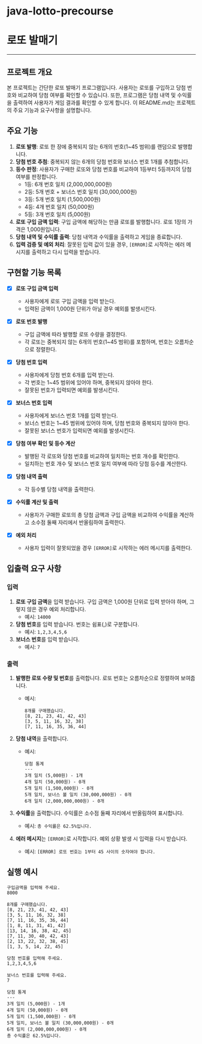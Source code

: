 # java-lotto-precourse
# 로또 발매기

----

## 프로젝트 개요
본 프로젝트는 간단한 로또 발매기 프로그램입니다. 사용자는 로또를 구입하고 당첨 번호와 비교하여 당첨 여부를 확인할 수 있습니다. 또한, 프로그램은 당첨 내역 및 수익률을 출력하여 사용자가 게임 결과를 확인할 수 있게 합니다. 이 README.md는 프로젝트의 주요 기능과 요구사항을 설명합니다.

## 주요 기능
1. **로또 발행**: 로또 한 장에 중복되지 않는 6개의 번호(1~45 범위)를 랜덤으로 발행합니다.
2. **당첨 번호 추첨**: 중복되지 않는 6개의 당첨 번호와 보너스 번호 1개를 추첨합니다.
3. **등수 판정**: 사용자가 구매한 로또와 당첨 번호를 비교하여 1등부터 5등까지의 당첨 여부를 판정합니다.
    - 1등: 6개 번호 일치 (2,000,000,000원)
    - 2등: 5개 번호 + 보너스 번호 일치 (30,000,000원)
    - 3등: 5개 번호 일치 (1,500,000원)
    - 4등: 4개 번호 일치 (50,000원)
    - 5등: 3개 번호 일치 (5,000원)
4. **로또 구입 금액 입력**: 구입 금액에 해당하는 만큼 로또를 발행합니다. 로또 1장의 가격은 1,000원입니다.
5. **당첨 내역 및 수익률 출력**: 당첨 내역과 수익률을 출력하고 게임을 종료합니다.
6. **입력 검증 및 예외 처리**: 잘못된 입력 값이 있을 경우, `[ERROR]`로 시작하는 에러 메시지를 출력하고 다시 입력을 받습니다.

## 구현할 기능 목록

- [X] **로또 구입 금액 입력**
    - 사용자에게 로또 구입 금액을 입력 받는다.
    - 입력된 금액이 1,000원 단위가 아닐 경우 예외를 발생시킨다.

- [X] **로또 번호 발행**
    - 구입 금액에 따라 발행할 로또 수량을 결정한다.
    - 각 로또는 중복되지 않는 6개의 번호(1~45 범위)를 포함하며, 번호는 오름차순으로 정렬한다.

- [x] **당첨 번호 입력**
    - 사용자에게 당첨 번호 6개를 입력 받는다.
    - 각 번호는 1~45 범위에 있어야 하며, 중복되지 않아야 한다.
    - 잘못된 번호가 입력되면 예외를 발생시킨다.

- [x] **보너스 번호 입력**
    - 사용자에게 보너스 번호 1개를 입력 받는다.
    - 보너스 번호는 1~45 범위에 있어야 하며, 당첨 번호와 중복되지 않아야 한다.
    - 잘못된 보너스 번호가 입력되면 예외를 발생시킨다.

- [X] **당첨 여부 확인 및 등수 계산**
    - 발행된 각 로또와 당첨 번호를 비교하여 일치하는 번호 개수를 확인한다.
    - 일치하는 번호 개수 및 보너스 번호 일치 여부에 따라 당첨 등수를 계산한다.

- [X] **당첨 내역 출력**
    - 각 등수별 당첨 내역을 출력한다.

- [X] **수익률 계산 및 출력**
    - 사용자가 구매한 로또의 총 당첨 금액과 구입 금액을 비교하여 수익률을 계산하고 소수점 둘째 자리에서 반올림하여 출력한다.

- [X] **예외 처리**
    - 사용자 입력이 잘못되었을 경우 `[ERROR]`로 시작하는 에러 메시지를 출력한다.

## 입출력 요구 사항
### 입력
1. **로또 구입 금액**을 입력 받습니다. 구입 금액은 1,000원 단위로 입력 받아야 하며, 그렇지 않은 경우 예외 처리합니다.
    - 예시: `14000`
2. **당첨 번호**를 입력 받습니다. 번호는 쉼표(,)로 구분합니다.
    - 예시: `1,2,3,4,5,6`
3. **보너스 번호**를 입력 받습니다.
    - 예시: `7`

### 출력
1. **발행한 로또 수량 및 번호**를 출력합니다. 로또 번호는 오름차순으로 정렬하여 보여줍니다.
    - 예시:
      ```
      8개를 구매했습니다.
      [8, 21, 23, 41, 42, 43] 
      [3, 5, 11, 16, 32, 38] 
      [7, 11, 16, 35, 36, 44]
      ```
2. **당첨 내역**을 출력합니다.
    - 예시:
      ```
      당첨 통계
      ---
      3개 일치 (5,000원) - 1개
      4개 일치 (50,000원) - 0개
      5개 일치 (1,500,000원) - 0개
      5개 일치, 보너스 볼 일치 (30,000,000원) - 0개
      6개 일치 (2,000,000,000원) - 0개
      ```
3. **수익률**을 출력합니다. 수익률은 소수점 둘째 자리에서 반올림하여 표시합니다.
    - 예시: `총 수익률은 62.5%입니다.`

4. **에러 메시지**는 `[ERROR]`로 시작합니다. 예외 상황 발생 시 입력을 다시 받습니다.
    - 예시: `[ERROR] 로또 번호는 1부터 45 사이의 숫자여야 합니다.`

## 실행 예시
    
    구입금액을 입력해 주세요. 
    8000
    
    8개를 구매했습니다. 
    [8, 21, 23, 41, 42, 43] 
    [3, 5, 11, 16, 32, 38] 
    [7, 11, 16, 35, 36, 44]
    [1, 8, 11, 31, 41, 42] 
    [13, 14, 16, 38, 42, 45]
    [7, 11, 30, 40, 42, 43]
    [2, 13, 22, 32, 38, 45]
    [1, 3, 5, 14, 22, 45]

    당첨 번호를 입력해 주세요. 
    1,2,3,4,5,6
    
    보너스 번호를 입력해 주세요. 
    7
    
    당첨 통계
    ---
    3개 일치 (5,000원) - 1개 
    4개 일치 (50,000원) - 0개
    5개 일치 (1,500,000원) - 0개
    5개 일치, 보너스 볼 일치 (30,000,000원) - 0개
    6개 일치 (2,000,000,000원) - 0개
    총 수익률은 62.5%입니다.
